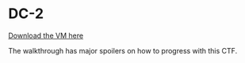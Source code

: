 # DC-2

[Download the VM here](https://www.vulnhub.com/entry/dc-2,311/)

The walkthrough has major spoilers on how to progress with this CTF.
